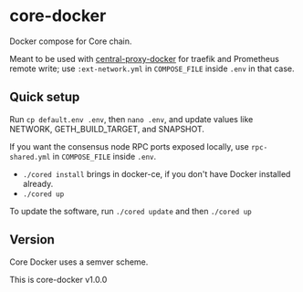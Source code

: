 # core-docker

Docker compose for Core chain.

Meant to be used with [central-proxy-docker](https://github.com/CryptoManufaktur-io/central-proxy-docker) for traefik
and Prometheus remote write; use `:ext-network.yml` in `COMPOSE_FILE` inside `.env` in that case.

## Quick setup

Run `cp default.env .env`, then `nano .env`, and update values like NETWORK, GETH_BUILD_TARGET, and SNAPSHOT.

If you want the consensus node RPC ports exposed locally, use `rpc-shared.yml` in `COMPOSE_FILE` inside `.env`.

- `./cored install` brings in docker-ce, if you don't have Docker installed already.
- `./cored up`

To update the software, run `./cored update` and then `./cored up`

## Version

Core Docker uses a semver scheme.

This is core-docker v1.0.0
